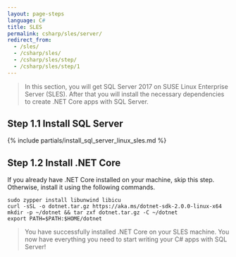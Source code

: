```yaml
---
layout: page-steps
language: C#
title: SLES
permalink: csharp/sles/server/
redirect_from:
  - /sles/
  - /csharp/sles/
  - /csharp/sles/step/
  - /csharp/sles/step/1
---
```


> In this section, you will get SQL Server 2017 on SUSE Linux Enterprise Server (SLES). After that you will install the necessary dependencies to create .NET Core apps with SQL Server.

## Step 1.1 Install SQL Server

{% include partials/install_sql_server_linux_sles.md %}

## Step 1.2 Install .NET Core

If you already have .NET Core installed on your machine, skip this step. Otherwise, install it using the following commands.

```terminal
sudo zypper install libunwind libicu
curl -sSL -o dotnet.tar.gz https://aka.ms/dotnet-sdk-2.0.0-linux-x64
mkdir -p ~/dotnet && tar zxf dotnet.tar.gz -C ~/dotnet
export PATH=$PATH:$HOME/dotnet
```

> You have successfully installed .NET Core on your SLES machine. You now have everything you need to start writing your C# apps with SQL Server!
